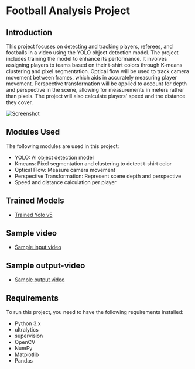 # Football Analysis Project

## Introduction
This project focuses on detecting and tracking players, referees, and footballs in a video using the YOLO object detection model. The project includes training the model to enhance its performance. It involves assigning players to teams based on their t-shirt colors through K-means clustering and pixel segmentation. Optical flow will be used to track camera movement between frames, which aids in accurately measuring player movement. Perspective transformation will be applied to account for depth and perspective in the scene, allowing for measurements in meters rather than pixels. The project will also calculate players' speed and the distance they cover.

![Screenshot](output_videos/screenshot.png)

## Modules Used
The following modules are used in this project:
- YOLO: AI object detection model
- Kmeans: Pixel segmentation and clustering to detect t-shirt color
- Optical Flow: Measure camera movement
- Perspective Transformation: Represent scene depth and perspective
- Speed and distance calculation per player

## Trained Models
- [Trained Yolo v5](https://drive.google.com/file/d/1yFaZBdlprprkTfxmtTBptWl0g-Kt1FsD/view?usp=sharing)

## Sample video
-  [Sample input video](https://drive.google.com/file/d/17e2rqqEDuCCi8kxtM2v6870uOq3nfGh_/view?usp=sharing)

## Sample output-video
- [Sample output video](https://drive.google.com/file/d/1clT8739HhRnC5lzMkgMdIlP1fPI3t1Aw/view?usp=sharing)

## Requirements
To run this project, you need to have the following requirements installed:
- Python 3.x
- ultralytics
- supervision
- OpenCV
- NumPy
- Matplotlib
- Pandas